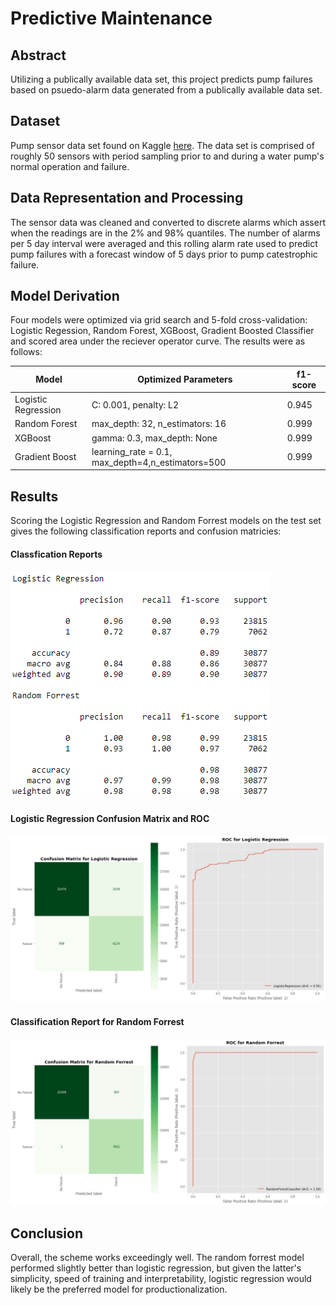 # Predictive Maintenance 

## Abstract
Utilizing a publically available data set, this project predicts pump failures based on psuedo-alarm data generated from a publically available data set. 

## Dataset
Pump sensor data set found on Kaggle [here](https://www.kaggle.com/nphantawee/pump-sensor-data). The data set is comprised of roughly 50 sensors with period sampling prior to and during a water pump's normal operation and failure.

## Data Representation and Processing
The sensor data was cleaned and converted to discrete alarms which assert when the readings are in the 2% and 98% quantiles. The number of alarms per 5 day interval were averaged and this rolling alarm rate used to predict pump failures with a forecast window of 5 days prior to pump catestrophic failure.

## Model Derivation
Four models were optimized via grid search and 5-fold cross-validation: Logistic Regession, Random Forest, XGBoost, Gradient Boosted Classifier and scored area under the reciever operator curve.  The results were as follows:

| Model | Optimized Parameters | f1-score|
|-------|----------------------|---------|
| Logistic Regression | C: 0.001, penalty: L2 | 0.945 |
| Random Forest | max_depth: 32, n_estimators: 16 | 0.999 |
| XGBoost | gamma: 0.3, max_depth: None | 0.999 |
| Gradient Boost | learning_rate = 0.1, max_depth=4,n_estimators=500| 0.999 |

## Results
Scoring the Logistic Regression and Random Forrest models on the test set gives the following classification reports and confusion matricies:
#### Classfication Reports
![](https://github.com/jgalloway42/predictive_maintenance_playground/blob/main/classification_report.png)

#### Logistic Regression Confusion Matrix and ROC
![](https://github.com/jgalloway42/predictive_maintenance_playground/blob/main/log_reg_cm_and_roc.png)

#### Classification Report for Random Forrest
![](https://github.com/jgalloway42/predictive_maintenance_playground/blob/main/rf_cm_and_roc.png)

## Conclusion
Overall, the scheme works exceedingly well. The random forrest model performed slightly better than logistic regression, but given the latter's simplicity, speed of training and interpretability, logistic regression would likely be the preferred model for productionalization.


